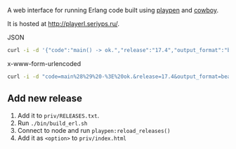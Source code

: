 A web interface for running Erlang code built using [playpen](https://github.com/thestinger/playpen)
and [cowboy](https://github.com/essen/cowboy).

It is hosted at <http://playerl.seriyps.ru/>.

JSON

```bash
curl -i -d '{"code":"main() -> ok.","release":"17.4","output_format":"beam"}' -H "Content-Type: application/json" http://playerl.seriyps.ru/api/compile
```

x-www-form-urlencoded

```bash
curl -i -d "code=main%28%29%20-%3E%20ok.&release=17.4&output_format=beam" http://playerl.seriyps.ru/api/compile
```

Add new release
---------------

1. Add it to `priv/RELEASES.txt`.
2. Run `./bin/build_erl.sh`
3. Connect to node and run `playpen:reload_releases()`
4. Add it as `<option>` to `priv/index.html`
